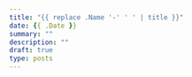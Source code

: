 ```yaml
---
title: "{{ replace .Name '-' ' ' | title }}"
date: {{ .Date }}
summary: ""
description: ""
draft: true
type: posts
---
```

